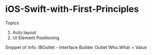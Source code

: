 # iOS-Swift-with-First-Principles

Topics 
1. Auto layout 
2. UI Element Positioning

Snippet of Info:
IBOutlet - Interface Builder Outlet 
Who.What = Value
